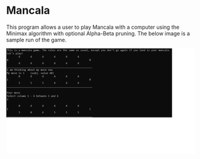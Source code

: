 # Mancala 
This program allows a user to play Mancala with a computer using the Minimax algorithm with optional Alpha-Beta pruning.
The below image is a sample run of the game.

![MancalaImage](MancalaImage.png)
